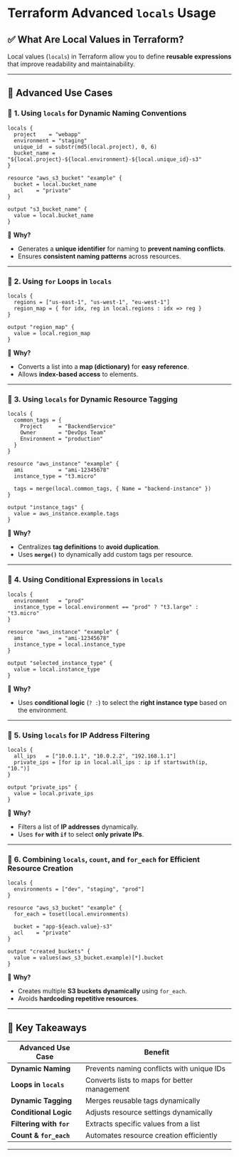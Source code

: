 
# Terraform Advanced `locals` Usage

## ✅ What Are Local Values in Terraform?
Local values (`locals`) in Terraform allow you to define **reusable expressions** that improve readability and maintainability.

---

## 📌 Advanced Use Cases

### 🔹 **1. Using `locals` for Dynamic Naming Conventions**
```hcl
locals {
  project    = "webapp"
  environment = "staging"
  unique_id  = substr(md5(local.project), 0, 6)
  bucket_name = "${local.project}-${local.environment}-${local.unique_id}-s3"
}

resource "aws_s3_bucket" "example" {
  bucket = local.bucket_name
  acl    = "private"
}

output "s3_bucket_name" {
  value = local.bucket_name
}
```
📌 **Why?**  
- Generates a **unique identifier** for naming to **prevent naming conflicts**.
- Ensures **consistent naming patterns** across resources.

---

### 🔹 **2. Using `for` Loops in `locals`**
```hcl
locals {
  regions = ["us-east-1", "us-west-1", "eu-west-1"]
  region_map = { for idx, reg in local.regions : idx => reg }
}

output "region_map" {
  value = local.region_map
}
```
📌 **Why?**  
- Converts a list into a **map (dictionary)** for **easy reference**.
- Allows **index-based access** to elements.

---

### 🔹 **3. Using `locals` for Dynamic Resource Tagging**
```hcl
locals {
  common_tags = {
    Project     = "BackendService"
    Owner       = "DevOps Team"
    Environment = "production"
  }
}

resource "aws_instance" "example" {
  ami           = "ami-12345678"
  instance_type = "t3.micro"

  tags = merge(local.common_tags, { Name = "backend-instance" })
}

output "instance_tags" {
  value = aws_instance.example.tags
}
```
📌 **Why?**  
- Centralizes **tag definitions** to **avoid duplication**.
- Uses **`merge()`** to dynamically add custom tags per resource.

---

### 🔹 **4. Using Conditional Expressions in `locals`**
```hcl
locals {
  environment   = "prod"
  instance_type = local.environment == "prod" ? "t3.large" : "t3.micro"
}

resource "aws_instance" "example" {
  ami           = "ami-12345678"
  instance_type = local.instance_type
}

output "selected_instance_type" {
  value = local.instance_type
}
```
📌 **Why?**  
- Uses **conditional logic** (`? :`) to select the **right instance type** based on the environment.

---

### 🔹 **5. Using `locals` for IP Address Filtering**
```hcl
locals {
  all_ips   = ["10.0.1.1", "10.0.2.2", "192.168.1.1"]
  private_ips = [for ip in local.all_ips : ip if startswith(ip, "10.")]
}

output "private_ips" {
  value = local.private_ips
}
```
📌 **Why?**  
- Filters a list of **IP addresses** dynamically.
- Uses **`for` with `if`** to select **only private IPs**.

---

### 🔹 **6. Combining `locals`, `count`, and `for_each` for Efficient Resource Creation**
```hcl
locals {
  environments = ["dev", "staging", "prod"]
}

resource "aws_s3_bucket" "example" {
  for_each = toset(local.environments)

  bucket = "app-${each.value}-s3"
  acl    = "private"
}

output "created_buckets" {
  value = values(aws_s3_bucket.example)[*].bucket
}
```
📌 **Why?**  
- Creates multiple **S3 buckets dynamically** using `for_each`.
- Avoids **hardcoding repetitive resources**.

---

## 🎯 **Key Takeaways**
| Advanced Use Case | Benefit |
|------------------|---------|
| **Dynamic Naming** | Prevents naming conflicts with unique IDs |
| **Loops in `locals`** | Converts lists to maps for better management |
| **Dynamic Tagging** | Merges reusable tags dynamically |
| **Conditional Logic** | Adjusts resource settings dynamically |
| **Filtering with `for`** | Extracts specific values from a list |
| **Count & `for_each`** | Automates resource creation efficiently |

---
